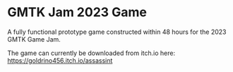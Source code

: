 # GMTK Jam 2023 Game
 A fully functional prototype game constructed within 48 hours for the 2023 GMTK Game Jam.

The game can currently be downloaded from itch.io here: https://goldrino456.itch.io/assassint
